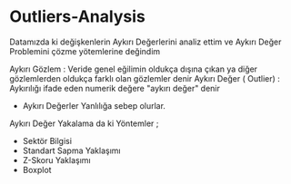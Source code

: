 # Outliers-Analysis
Datamızda ki değişkenlerin Aykırı Değerlerini analiz ettim ve Aykırı Değer Problemini çözme yötemlerine değindim

Aykırı Gözlem : Veride genel eğilimin oldukça dışına çıkan ya  diğer gözlemlerden oldukça farklı olan gözlemler denir
Aykırı Değer ( Outlier) : Aykırılığı ifade eden numerik değere "aykırı değer" denir
 - Aykırı Değerler Yanlılığa sebep olurlar.
 
 Aykırı Değer Yakalama da ki Yöntemler ;
 
  - Sektör Bilgisi
  - Standart Sapma Yaklaşımı
  - Z-Skoru Yaklaşımı 
  - Boxplot 
